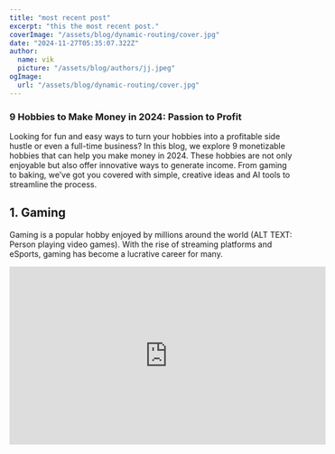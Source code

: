 ```yaml
---
title: "most recent post"
excerpt: "this the most recent post."
coverImage: "/assets/blog/dynamic-routing/cover.jpg"
date: "2024-11-27T05:35:07.322Z"
author:
  name: vik
  picture: "/assets/blog/authors/jj.jpeg"
ogImage:
  url: "/assets/blog/dynamic-routing/cover.jpg"
---
```


### **9 Hobbies to Make Money in 2024: Passion to Profit**

Looking for fun and easy ways to turn your hobbies into a profitable side hustle or even a full-time business? In this blog, we explore 9 monetizable hobbies that can help you make money in 2024. These hobbies are not only enjoyable but also offer innovative ways to generate income. From gaming to baking, we’ve got you covered with simple, creative ideas and AI tools to streamline the process.

## 1. Gaming

Gaming is a popular hobby enjoyed by millions around the world (ALT TEXT: Person playing video games). With the rise of streaming platforms and eSports, gaming has become a lucrative career for many.

<iframe width="560" height="315" src="https://www.youtube.com/embed/VIDEO_ID](https://youtu.be/LEurg3JaP2o?si=6cBtKGxjHUZTt6ti" frameborder="0" allow="accelerometer; autoplay; clipboard-write; encrypted-media; gyroscope; picture-in-picture" allowfullscreen></iframe>

